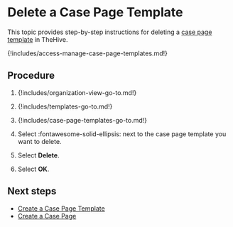 # Delete a Case Page Template

This topic provides step-by-step instructions for deleting a [case page template](about-case-page-templates.md) in TheHive.

{!includes/access-manage-case-page-templates.md!}

<h2>Procedure</h2>

1. {!includes/organization-view-go-to.md!}

2. {!includes/templates-go-to.md!}

3. {!includes/case-page-templates-go-to.md!}

4. Select :fontawesome-solid-ellipsis: next to the case page template you want to delete.

5. Select **Delete**.

6. Select **OK**.

<h2>Next steps</h2>

* [Create a Case Page Template](create-a-case-page-template.md)
* [Create a Case Page](../../../../knowledge-base/create-a-case-page.md)
